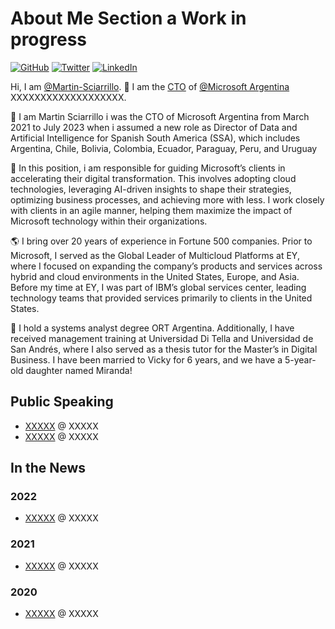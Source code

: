# About Me Section a Work in progress

[![GitHub](https://img.shields.io/badge/GitHub-%40MartinSciarrillo-239a3b.svg)](https://github.com/Martin-Sciarrillo)
[![Twitter](https://img.shields.io/badge/Twitter-%40Acatincho-58a1f2.svg)](https://twitter.com/Acatincho)
[![LinkedIn](https://img.shields.io/badge/Linked-in-0c66c3.svg)](https://www.linkedin.com/in/sciarrillo/)

Hi, I am [@Martin-Sciarrillo](https://github.com/Martin-Sciarrillo). 👋 I am the [CTO](https://www.XXXXX) of [@Microsoft Argentina](https://www.XXXXX) XXXXXXXXXXXXXXXXXXX. 


👋 I am Martin Sciarrillo i was the CTO of Microsoft Argentina from March 2021 to July 2023 when i assumed a new role as Director of Data and Artificial Intelligence for Spanish South America (SSA), which includes Argentina, Chile, Bolivia, Colombia, Ecuador, Paraguay, Peru, and Uruguay 

🌟 In this position, i am responsible for guiding Microsoft’s clients in accelerating their digital transformation. This involves adopting cloud technologies, leveraging AI-driven insights to shape their strategies, optimizing business processes, and achieving more with less. I work closely with clients in an agile manner, helping them maximize the impact of Microsoft technology within their organizations.

🌎 I bring over 20 years of experience in Fortune 500 companies. Prior to Microsoft, I served as the Global Leader of Multicloud Platforms at EY, where I focused on expanding the company’s products and services across hybrid and cloud environments in the United States, Europe, and Asia. Before my time at EY, I was part of IBM’s global services center, leading technology teams that provided services primarily to clients in the United States.

🚀 I hold a systems analyst degree ORT Argentina. Additionally, I have received management training at Universidad Di Tella and Universidad de San Andrés, where I also served as a thesis tutor for the Master’s in Digital Business. I have been married to Vicky for 6 years, and we have a 5-year-old daughter named Miranda! 

## Public Speaking

* [XXXXX](https://www.XXXXX) @ XXXXX
* [XXXXX](https://www.XXXXX) @ XXXXX

## In the News

### 2022

* [XXXXX](https://www.XXXXX) @ XXXXX

### 2021

* [XXXXX](https://www.XXXXX) @ XXXXX

### 2020

* [XXXXX](https://www.XXXXX) @ XXXXX
